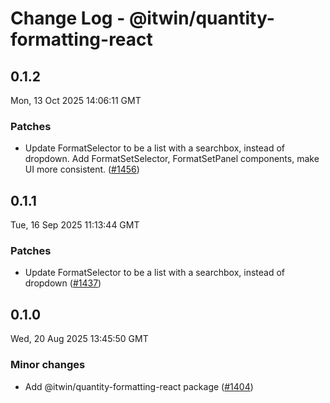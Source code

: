 # Change Log - @itwin/quantity-formatting-react

<!-- This log was last generated on Mon, 13 Oct 2025 14:06:11 GMT and should not be manually modified. -->

<!-- Start content -->

## 0.1.2

Mon, 13 Oct 2025 14:06:11 GMT

### Patches

- Update FormatSelector to be a list with a searchbox, instead of dropdown. Add FormatSetSelector, FormatSetPanel components, make UI more consistent. ([#1456](https://github.com/iTwin/viewer-components-react/pull/1456))

## 0.1.1

Tue, 16 Sep 2025 11:13:44 GMT

### Patches

- Update FormatSelector to be a list with a searchbox, instead of dropdown ([#1437](https://github.com/iTwin/viewer-components-react/pull/1437))

## 0.1.0

Wed, 20 Aug 2025 13:45:50 GMT

### Minor changes

- Add @itwin/quantity-formatting-react package ([#1404](https://github.com/iTwin/viewer-components-react/pull/1404))
